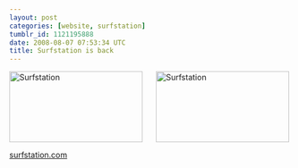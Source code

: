```yaml
---
layout: post
categories: [website, surfstation]
tumblr_id: 1121195888
date: 2008-08-07 07:53:34 UTC
title: Surfstation is back
---
```


<a href="http://surfstation.com/"><img src="/attachments/2008/08/surfstation.png" alt="Surfstation" width="238" height="127" class="alignnone size-medium wp-image-564" style="margin-right:24px;" /><img src="/attachments/2008/08/surfstation.png" alt="Surfstation" width="238" height="127" class="alignnone size-medium wp-image-564" /></a>

<a href="http://surfstation.com/">surfstation.com</a>
